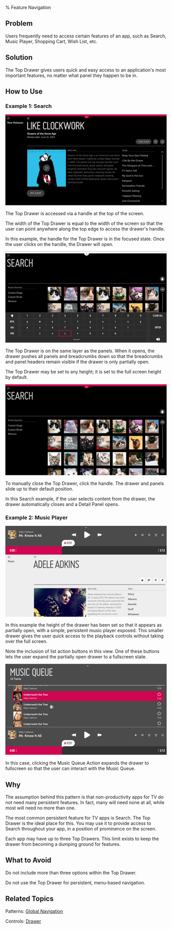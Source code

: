 ﻿% Feature Navigation

## Problem

Users frequently need to access certain features of an app, such as Search,
Music Player, Shopping Cart, Wish List, etc.

## Solution

The Top Drawer gives users quick and easy access to an application's most
important features, no matter what panel they happen to be in.

## How to Use

### Example 1: Search

![](../../../assets/dg-navigation-feature-search-1.jpg)

The Top Drawer is accessed via a handle at the top of the screen.

The width of the Top Drawer is equal to the width of the screen so that the user
can point anywhere along the top edge to access the drawer's handle.

In this example, the handle for the Top Drawer is in the focused state.  Once
the user clicks on the handle, the Drawer will open.

![](../../../assets/dg-navigation-feature-search-2.jpg)

The Top Drawer is on the same layer as the panels.  When it opens, the drawer
pushes all panels and breadcrumbs down so that the breadcrumbs and panel headers
remain visible if the drawer is only partially open.

The Top Drawer may be set to any height; it is set to the full screen height by
default.

![](../../../assets/dg-navigation-feature-search-3.jpg)

To manually close the Top Drawer, click the handle.  The drawer and panels slide
up to their default position.

In this Search example, if the user selects content from the drawer, the drawer
automatically closes and a Detail Panel opens.

### Example 2: Music Player

![](../../../assets/dg-navigation-feature-music-player-1.jpg)

In this example the height of the drawer has been set so that it appears as
partially open, with a simple, persistent music player exposed.  This smaller
drawer gives the user quick access to the playback controls without taking over
the full screen.

Note the inclusion of list action buttons in this view.  One of these buttons
lets the user expand the partially open drawer to a fullscreen state.

![](../../../assets/dg-navigation-feature-music-player-2.jpg)

In this case, clicking the Music Queue Action expands the drawer to fullscreen
so that the user can interact with the Music Queue.

## Why

The assumption behind this pattern is that non-productivity apps for TV do not
need many persistent features.  In fact, many will need none at all, while most
will need no more than one.

The most common persistent feature for TV apps is Search.  The Top Drawer is the
ideal place for this.  You may use it to provide access to Search throughout
your app, in a position of prominence on the screen.

Each app may have up to three Top Drawers.  This limit exists to keep the drawer
from becoming a dumping ground for features.

## What to Avoid

Do not include more than three options within the Top Drawer.

Do not use the Top Drawer for persistent, menu-based navigation.

## Related Topics

Patterns: [Global Navigation](global-navigation.html)

Controls: [Drawer](../../controls/drawer.html)
